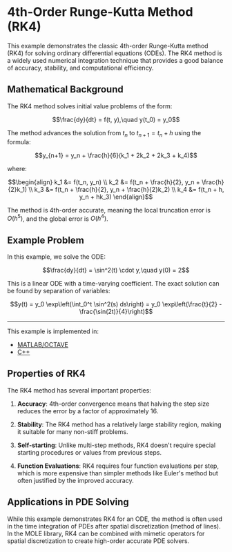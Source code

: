 # 4th-Order Runge-Kutta Method (RK4)

This example demonstrates the classic 4th-order Runge-Kutta method (RK4) for solving ordinary differential equations (ODEs). The RK4 method is a widely used numerical integration technique that provides a good balance of accuracy, stability, and computational efficiency.

## Mathematical Background

The RK4 method solves initial value problems of the form:

$$\frac{dy}{dt} = f(t, y),\quad y(t_0) = y_0$$

The method advances the solution from $t_n$ to $t_{n+1} = t_n + h$ using the formula:

$$y_{n+1} = y_n + \frac{h}{6}(k_1 + 2k_2 + 2k_3 + k_4)$$

where:

$$\begin{align}
k_1 &= f(t_n, y_n) \\
k_2 &= f(t_n + \frac{h}{2}, y_n + \frac{h}{2}k_1) \\
k_3 &= f(t_n + \frac{h}{2}, y_n + \frac{h}{2}k_2) \\
k_4 &= f(t_n + h, y_n + hk_3)
\end{align}$$

The method is 4th-order accurate, meaning the local truncation error is $O(h^5)$, and the global error is $O(h^4)$.

## Example Problem

In this example, we solve the ODE:

$$\frac{dy}{dt} = \sin^2(t) \cdot y,\quad y(0) = 2$$

This is a linear ODE with a time-varying coefficient. The exact solution can be found by separation of variables:

$$y(t) = y_0 \exp\left(\int_0^t \sin^2(s) ds\right) = y_0 \exp\left(\frac{t}{2} - \frac{\sin(2t)}{4}\right)$$

---

This example is implemented in:
- [MATLAB/OCTAVE](https://github.com/csrc-sdsu/mole/blob/main/examples/matlab_octave/RK4.m)
- [C++](https://github.com/csrc-sdsu/mole/blob/main/examples/cpp/RK4.cpp)

## Properties of RK4

The RK4 method has several important properties:

1. **Accuracy**: 4th-order convergence means that halving the step size reduces the error by a factor of approximately 16.

2. **Stability**: The RK4 method has a relatively large stability region, making it suitable for many non-stiff problems.

3. **Self-starting**: Unlike multi-step methods, RK4 doesn't require special starting procedures or values from previous steps.

4. **Function Evaluations**: RK4 requires four function evaluations per step, which is more expensive than simpler methods like Euler's method but often justified by the improved accuracy.

## Applications in PDE Solving

While this example demonstrates RK4 for an ODE, the method is often used in the time integration of PDEs after spatial discretization (method of lines). In the MOLE library, RK4 can be combined with mimetic operators for spatial discretization to create high-order accurate PDE solvers. 
